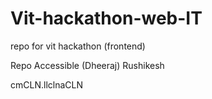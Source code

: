 # Vit-hackathon-web-IT
repo for vit hackathon (frontend)

Repo Accessible (Dheeraj)
Rushikesh 

cmCLN.llclnaCLN